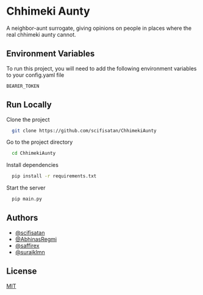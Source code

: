 
# Chhimeki Aunty

A neighbor-aunt surrogate, giving opinions on people in places where the real chhimeki aunty cannot.


## Environment Variables

To run this project, you will need to add the following environment variables to your config.yaml file

`BEARER_TOKEN`


## Run Locally

Clone the project

```bash
  git clone https://github.com/scifisatan/ChhimekiAunty
```

Go to the project directory

```bash
  cd ChhimekiAunty
```

Install dependencies

```bash
  pip install -r requirements.txt
```

Start the server

```bash
  pip main.py
```


## Authors

- [@scifisatan](https://www.github.com/scifisatan)
- [@AbhinasRegmi](https://www.github.com/AbhinasRegmi)
- [@saffirex](https://www.github.com/saffirex)
- [@surajklmn](https://www.github.com/surajklmn)


## License

[MIT](https://choosealicense.com/licenses/mit/)

